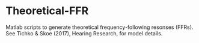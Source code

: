 # Theoretical-FFR
Matlab scripts to generate theoretical frequency-following resonses (FFRs). See Tichko &amp; Skoe (2017), Hearing Research, for model details.
